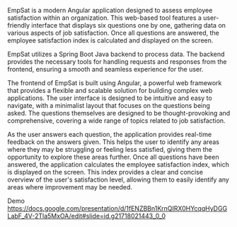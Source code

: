 EmpSat is a modern Angular application designed to assess employee satisfaction within an organization. This web-based tool features a user-friendly interface that displays six questions one by one, gathering data on various aspects of job satisfaction. Once all questions are answered, the employee satisfaction index is calculated and displayed on the screen.

EmpSat utilizes a Spring Boot Java backend to process data. The backend provides the necessary tools for handling requests and responses from the frontend, ensuring a smooth and seamless experience for the user.

The frontend of EmpSat is built using Angular, a powerful web framework that provides a flexible and scalable solution for building complex web applications. The user interface is designed to be intuitive and easy to navigate, with a minimalist layout that focuses on the questions being asked. The questions themselves are designed to be thought-provoking and comprehensive, covering a wide range of topics related to job satisfaction.

As the user answers each question, the application provides real-time feedback on the answers given. This helps the user to identify any areas where they may be struggling or feeling less satisfied, giving them the opportunity to explore these areas further. Once all questions have been answered, the application calculates the employee satisfaction index, which is displayed on the screen. This index provides a clear and concise overview of the user's satisfaction level, allowing them to easily identify any areas where improvement may be needed.

Demo 
https://docs.google.com/presentation/d/1fENZBBn1KrnQIRX0HYcqqHyDGGLabF_4V-2Tla5MxOA/edit#slide=id.g21718021443_0_0
